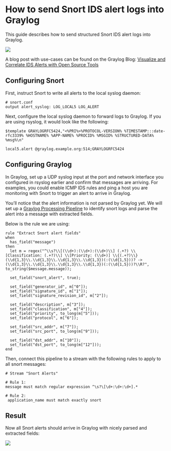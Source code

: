 # How to send Snort IDS alert logs into Graylog

This guide describes how to send structured Snort IDS alert logs into Graylog.

![](https://s3.amazonaws.com/graylogblog/snort_integration/dashboard.png)

A blog post with use-cases can be found on the Graylog Blog: [Visualize and Correlate IDS Alerts with Open Source Tools](https://www.graylog.org/blog/64-visualize-and-correlate-ids-alerts-with-open-source-tools)

## Configuring Snort

First, instruct Snort to write all alerts to the local syslog daemon:

    # snort.conf
    output alert_syslog: LOG_LOCAL5 LOG_ALERT

Next, configure the local syslog daemon to forward logs to Graylog. If you are using rsyslog, it would look like the following:

    $template GRAYLOGRFC5424,"<%PRI%>%PROTOCOL-VERSION% %TIMESTAMP:::date-rfc3339% %HOSTNAME% %APP-NAME% %PROCID% %MSGID% %STRUCTURED-DATA% %msg%\n"
    
    local5.alert @graylog.example.org:514;GRAYLOGRFC5424

## Configuring Graylog

In Graylog, set up a UDP syslog input at the port and network interface you configured in rsyslog earlier and confirm that messages are arriving. For examples, you could enable ICMP IDS rules and ping a host you are monitoring with Snort to trigger an alert to arrive in Graylog.

You’ll notice that the alert information is not parsed by Graylog yet. We will set up a [Graylog Processing Pipeline](http://docs.graylog.org/en/latest/pages/pipelines.html) to identify snort logs and parse the alert into a message with extracted fields.

Below is the rule we are using:

```
rule "Extract Snort alert fields"
when
  has_field("message")
then
  let m = regex("^\\s?\\[(\\d+):(\\d+):(\\d+)\\] (.+?) \\[Classification: (.+?)\\] \\[Priority: (\\d+)] \\{(.+?)\\} (\\d{1,3}\\.\\d{1,3}\\.\\d{1,3}\\.\\d{1,3})(:(\\d{1,5}))? -> (\\d{1,3}\\.\\d{1,3}\\.\\d{1,3}\\.\\d{1,3})(:(\\d{1,5}))?\\R?", to_string($message.message));

  set_field("snort_alert", true);

  set_field("generator_id", m["0"]);
  set_field("signature_id", m["1"]);
  set_field("signature_revision_id", m["2"]);

  set_field("description", m["3"]);
  set_field("classification", m["4"]);
  set_field("priority", to_long(m["5"]));
  set_field("protocol", m["6"]);

  set_field("src_addr", m["7"]);
  set_field("src_port", to_long(m["9"]));

  set_field("dst_addr", m["10"]);
  set_field("dst_port", to_long(m["12"]));
end
```

Then, connect this pipeline to a stream with the following rules to apply to all snort messages:

    # Stream "Snort Alerts"
    
    # Rule 1:
    message must match regular expression ^\s?\[\d+:\d+:\d+].*
   
    # Rule 2:
     application_name must match exactly snort

## Result

Now all Snort alerts should arrive in Graylog with nicely parsed and extracted fields:

![](https://s3.amazonaws.com/graylogblog/snort_integration/snort_message.png)
